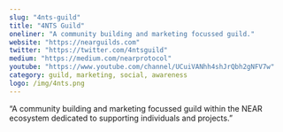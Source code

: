 ```yaml
---
slug: "4nts-guild"
title: "4NTS Guild"
oneliner: "A community building and marketing focussed guild."
website: "https://nearguilds.com"
twitter: "https://twitter.com/4ntsguild"
medium: "https://medium.com/nearprotocol"
youtube: "https://www.youtube.com/channel/UCuiVANhh4shJrQbh2gNFV7w"
category: guild, marketing, social, awareness
logo: /img/4nts.png
---
```


“A community building and marketing focussed guild within the NEAR ecosystem dedicated to supporting individuals and projects.”

